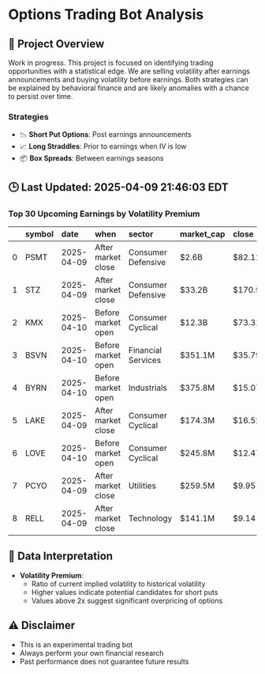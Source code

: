 # Options Trading Bot Analysis

## 🚀 Project Overview
Work in progress. This project is focused on identifying trading opportunities with a statistical edge.
We are selling volatility after earnings announcements and buying volatility before earnings.
Both strategies can be explained by behavioral finance and are likely anomalies with a chance to persist over time.

### Strategies
- 📉 **Short Put Options**: Post earnings announcements
- 📈 **Long Straddles**: Prior to earnings when IV is low
- 📦 **Box Spreads**: Between earnings seasons

## 🕒 Last Updated: 2025-04-09 21:46:03 EDT

### Top 30 Upcoming Earnings by Volatility Premium

|    | symbol   | date       | when               | sector             | market_cap   | close   | hv_current   | iv_current   | vol_premium   |
|---:|:---------|:-----------|:-------------------|:-------------------|:-------------|:--------|:-------------|:-------------|:--------------|
|  0 | PSMT     | 2025-04-09 | After market close | Consumer Defensive | $2.6B        | $82.12  | 25.64%       | 56.31%       | 2.20x         |
|  1 | STZ      | 2025-04-09 | After market close | Consumer Defensive | $33.2B       | $170.96 | 27.99%       | 52.97%       | 1.89x         |
|  2 | KMX      | 2025-04-10 | Before market open | Consumer Cyclical  | $12.3B       | $73.31  | 40.24%       | 67.92%       | 1.69x         |
|  3 | BSVN     | 2025-04-10 | Before market open | Financial Services | $351.1M      | $35.79  | nan%         | nan%         | nanx          |
|  4 | BYRN     | 2025-04-10 | Before market open | Industrials        | $375.8M      | $15.07  | nan%         | nan%         | nanx          |
|  5 | LAKE     | 2025-04-09 | After market close | Consumer Cyclical  | $174.3M      | $16.52  | nan%         | nan%         | nanx          |
|  6 | LOVE     | 2025-04-10 | Before market open | Consumer Cyclical  | $245.8M      | $12.47  | nan%         | nan%         | nanx          |
|  7 | PCYO     | 2025-04-09 | After market close | Utilities          | $259.5M      | $9.95   | nan%         | nan%         | nanx          |
|  8 | RELL     | 2025-04-09 | After market close | Technology         | $141.1M      | $9.14   | nan%         | nan%         | nanx          |

## 📝 Data Interpretation

- **Volatility Premium**: 
  - Ratio of current implied volatility to historical volatility
  - Higher values indicate potential candidates for short puts
  - Values above 2x suggest significant overpricing of options

## ⚠️ Disclaimer
- This is an experimental trading bot
- Always perform your own financial research
- Past performance does not guarantee future results
